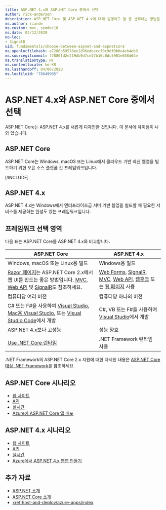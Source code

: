 ```yaml
---
title: ASP.NET 4.x와 ASP.NET Core 중에서 선택
author: rick-anderson
description: ASP.NET Core 및 ASP.NET 4.x에 대해 설명하고 둘 중 선택하는 방법을 설명합니다.
ms.author: riande
ms.custom: mvc, seodec18
ms.date: 02/12/2020
no-loc:
- SignalR
uid: fundamentals/choose-between-aspnet-and-aspnetcore
ms.openlocfilehash: a7280b59578ee1d96edeeccf9c9df0b0e4eb4eb8
ms.sourcegitcommit: f7886fd2e219db9d7ce27b16c0dc5901e658d64e
ms.translationtype: HT
ms.contentlocale: ko-KR
ms.lasthandoff: 04/06/2020
ms.locfileid: "78649905"
---
```

# <a name="choose-between-aspnet-4x-and-aspnet-core"></a>ASP.NET 4.x와 ASP.NET Core 중에서 선택

ASP.NET Core는 ASP.NET 4.x를 새롭게 디자인한 것입니다. 이 문서에 차이점이 나와 있습니다.

## <a name="aspnet-core"></a>ASP.NET Core

ASP.NET Core는 Windows, macOS 또는 Linux에서 클라우드 기반 최신 웹앱을 빌드하기 위한 오픈 소스 플랫폼 간 프레임워크입니다.

[!INCLUDE[](~/includes/benefits.md)]

## <a name="aspnet-4x"></a>ASP.NET 4.x

ASP.NET 4.x는 Windows에서 엔터프라이즈급 서버 기반 웹앱을 빌드할 때 필요한 서비스를 제공하는 완성도 있는 프레임워크입니다.

## <a name="framework-selection"></a>프레임워크 선택 영역

다음 표는 ASP.NET Core를 ASP.NET 4.x와 비교합니다.

| ASP.NET Core | ASP.NET 4.x |
|---|---|
|Windows, macOS 또는 Linux용 빌드|Windows용 빌드|
|[Razor 페이지](xref:razor-pages/index)는 ASP.NET Core 2.x에서 웹 UI를 만드는 좋은 방법입니다. [MVC](xref:mvc/overview), [Web API](xref:tutorials/first-web-api) 및 [SignalR](xref:signalr/introduction)도 참조하세요.|[Web Forms](/aspnet/web-forms), [SignalR](/aspnet/signalr), [MVC](/aspnet/mvc), [Web API](/aspnet/web-api/), [웹후크](/aspnet/webhooks/) 또는 [웹 페이지](/aspnet/web-pages) 사용|
|컴퓨터당 여러 버전|컴퓨터당 하나의 버전|
|C# 또는 F#을 사용하여 [Visual Studio](https://visualstudio.microsoft.com/vs/), [Mac용 Visual Studio](https://visualstudio.microsoft.com/vs/mac/), 또는 [Visual Studio Code](https://code.visualstudio.com/)에서 개방|C#, VB 또는 F#을 사용하여 [Visual Studio](https://visualstudio.microsoft.com/vs/)에서 개발|
|ASP.NET 4.x보다 고성능|성능 양호|
|[Use .NET Core 런타임](/dotnet/standard/choosing-core-framework-server)|.NET Framework 런타임 사용|

.NET Framework의 ASP.NET Core 2.x 지원에 대한 자세한 내용은 [ASP.NET Core 대상 .NET Framework](xref:index#target-framework)를 참조하세요.

## <a name="aspnet-core-scenarios"></a>ASP.NET Core 시나리오

* [웹 사이트](xref:tutorials/first-mvc-app/index)
* [API](xref:tutorials/first-web-api)
* [실시간](xref:signalr/introduction)
* [Azure에 ASP.NET Core 앱 배포](/azure/app-service/app-service-web-get-started-dotnet)

## <a name="aspnet-4x-scenarios"></a>ASP.NET 4.x 시나리오

* [웹 사이트](/aspnet/mvc)
* [API](/aspnet/web-api)
* [실시간](/aspnet/signalr)
* [Azure에서 ASP.NET 4.x 웹앱 만들기](/azure/app-service/app-service-web-get-started-dotnet-framework)

## <a name="additional-resources"></a>추가 자료

* [ASP.NET 소개](/aspnet/overview)
* [ASP.NET Core 소개](xref:index)
* <xref:host-and-deploy/azure-apps/index>
